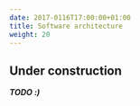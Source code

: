 ```yaml
---
date: 2017-0116T17:00:00+01:00
title: Software architecture
weight: 20
---
```


## Under construction

***TODO :)***
